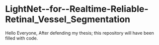 # LightNet--for--Realtime-Reliable-Retinal_Vessel_Segmentation
Hello Everyone, After defending my thesis; this repository will have been filled with code. 
